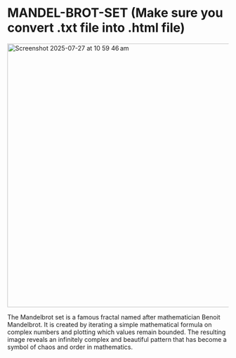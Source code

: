 # MANDEL-BROT-SET (Make sure you convert .txt file into .html file)
<img width="798" height="601" alt="Screenshot 2025-07-27 at 10 59 46 am" src="https://github.com/user-attachments/assets/419582e6-046d-4762-b36e-191ef0c35acf" />

The Mandelbrot set is a famous fractal named after mathematician Benoit Mandelbrot. It is created by iterating a simple mathematical formula on complex numbers and plotting which values remain bounded. The resulting image reveals an infinitely complex and beautiful pattern that has become a symbol of chaos and order in mathematics.
